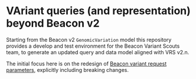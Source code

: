 # VAriant queries (and representation) beyond Beacon v2

Starting from the Beacon v2 `GenomicVariation` model this repository provides a develop and test environment for the Beacon Variant Scouts team, to generate an updated query and data model aligned with VRS v2.n.

The initial focus here is on the redesign of [Beacon variant request parameters](https://github.com/ga4gh-beacon/genomic_variation-v2.n-draft-model/blob/main/src/requests), explicitly including breaking changes.
